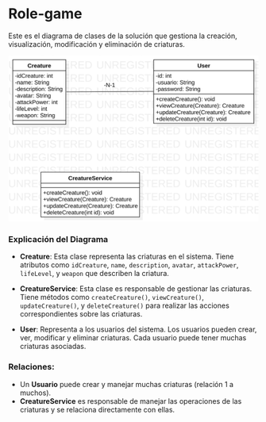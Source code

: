 # Role-game

Este es el diagrama de clases de la solución que gestiona la creación, visualización, modificación y eliminación de criaturas.

![Diagrama de Clases](docs/ClassDiagram1.svg)

### Explicación del Diagrama

- **Creature**: Esta clase representa las criaturas en el sistema. Tiene atributos como `idCreature`, `name`, `description`, `avatar`, `attackPower`, `lifeLevel`, y `weapon` que describen la criatura.
  
- **CreatureService**: Esta clase es responsable de gestionar las criaturas. Tiene métodos como `createCreature()`, `viewCreature()`, `updateCreature()`, y `deleteCreature()` para realizar las acciones correspondientes sobre las criaturas.

- **User**: Representa a los usuarios del sistema. Los usuarios pueden crear, ver, modificar y eliminar criaturas. Cada usuario puede tener muchas criaturas asociadas.

### Relaciones:

- Un **Usuario** puede crear y manejar muchas criaturas (relación 1 a muchos).
- **CreatureService** es responsable de manejar las operaciones de las criaturas y se relaciona directamente con ellas.
